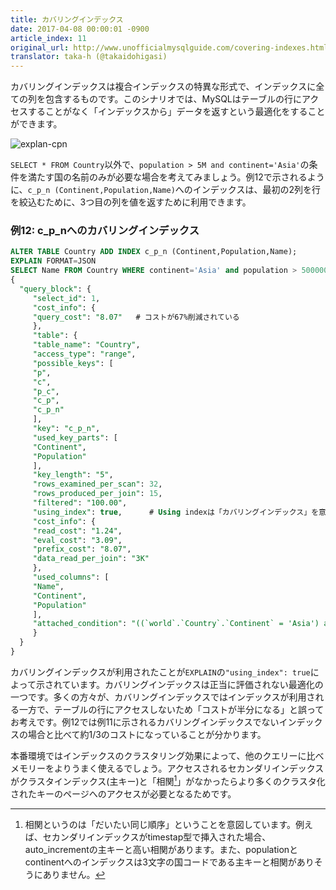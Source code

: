 ```yaml
---
title: カバリングインデックス
date: 2017-04-08 00:00:01 -0900
article_index: 11
original_url: http://www.unofficialmysqlguide.com/covering-indexes.html
translator: taka-h (@takaidohigasi)
---
```


カバリングインデックスは複合インデックスの特異な形式で、インデックスに全ての列を包含するものです。このシナリオでは、MySQLはテーブルの行にアクセスすることがなく「インデックスから」データを返すという最適化をすることができます。

![explan-cpn](http://www.unofficialmysqlguide.com/_images/explain-cpn.png)

`SELECT * FROM Country`以外で、`population > 5M and continent='Asia'`の条件を満たす国の名前のみが必要な場合を考えてみましょう。例12で示されるように、`c_p_n (Continent,Population,Name)`へのインデックスは、最初の2列を行を絞込むために、3つ目の列を値を返すために利用できます。

### 例12: c_p_nへのカバリングインデックス

```sql
ALTER TABLE Country ADD INDEX c_p_n (Continent,Population,Name);
EXPLAIN FORMAT=JSON
SELECT Name FROM Country WHERE continent='Asia' and population > 5000000;
{
  "query_block": {
     "select_id": 1,
     "cost_info": {
     "query_cost": "8.07"   # コストが67%削減されている
     },
     "table": {
     "table_name": "Country",
     "access_type": "range",
     "possible_keys": [
     "p",
     "c",
     "p_c",
     "c_p",
     "c_p_n"
     ],
     "key": "c_p_n",
     "used_key_parts": [
     "Continent",
     "Population"
     ],
     "key_length": "5",
     "rows_examined_per_scan": 32,
     "rows_produced_per_join": 15,
     "filtered": "100.00",
     "using_index": true,      # Using indexは「カバリングインデックス」を意味する
     "cost_info": {
     "read_cost": "1.24",
     "eval_cost": "3.09",
     "prefix_cost": "8.07",
     "data_read_per_join": "3K"
     },
     "used_columns": [
     "Name",
     "Continent",
     "Population"
     ],
     "attached_condition": "((`world`.`Country`.`Continent` = 'Asia') and (`world`.`Country`.`Population` > 5000000))"
     }
  }
}
```

カバリングインデックスが利用されたことが`EXPLAIN`の`"using_index": true`によって示されています。カバリングインデックスは正当に評価されない最適化の一つです。多くの方々が、カバリングインデックスではインデックスが利用される一方で、テーブルの行にアクセスしないため「コストが半分になる」と誤ってお考えです。例12では例11に示されるカバリングインデックスでないインデックスの場合と比べて約1/3のコストになっていることが分かります。

本番環境ではインデックスのクラスタリング効果によって、他のクエリーに比べメモリーをよりうまく使えるでしょう。アクセスされるセカンダリインデックスがクラスタインデックス(主キー)と「相関[^1]」がなかったらより多くのクラスタ化されたキーのページへのアクセスが必要となるためです。

[^1]: 相関というのは「だいたい同じ順序」ということを意図しています。例えば、セカンダリインデックスがtimestap型で挿入された場合、auto_incrementの主キーと高い相関があります。また、populationとcontinentへのインデックスは3文字の国コードである主キーと相関がありそうにありません。
